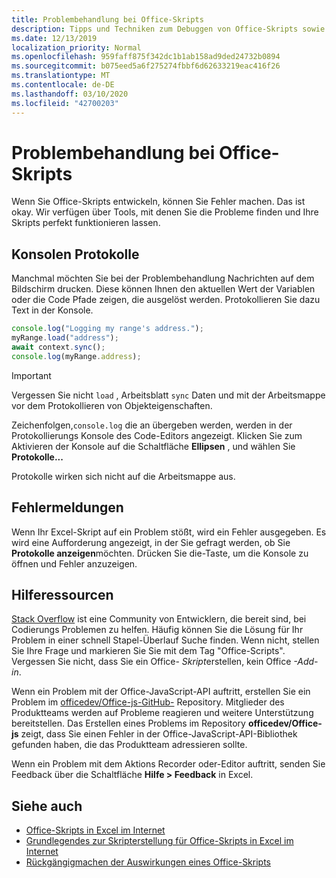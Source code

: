 ```yaml
---
title: Problembehandlung bei Office-Skripts
description: Tipps und Techniken zum Debuggen von Office-Skripts sowie Hilferessourcen.
ms.date: 12/13/2019
localization_priority: Normal
ms.openlocfilehash: 959faff875f342dc1b1ab158ad9ded24732b0894
ms.sourcegitcommit: b075eed5a6f275274fbbf6d62633219eac416f26
ms.translationtype: MT
ms.contentlocale: de-DE
ms.lasthandoff: 03/10/2020
ms.locfileid: "42700203"
---
```

# <a name="troubleshooting-office-scripts"></a>Problembehandlung bei Office-Skripts

Wenn Sie Office-Skripts entwickeln, können Sie Fehler machen. Das ist okay. Wir verfügen über Tools, mit denen Sie die Probleme finden und Ihre Skripts perfekt funktionieren lassen.

## <a name="console-logs"></a>Konsolen Protokolle

Manchmal möchten Sie bei der Problembehandlung Nachrichten auf dem Bildschirm drucken. Diese können Ihnen den aktuellen Wert der Variablen oder die Code Pfade zeigen, die ausgelöst werden. Protokollieren Sie dazu Text in der Konsole.

```TypeScript
console.log("Logging my range's address.");
myRange.load("address");
await context.sync();
console.log(myRange.address);
```

> [!IMPORTANT]
> Vergessen Sie nicht `load` , Arbeitsblatt `sync` Daten und mit der Arbeitsmappe vor dem Protokollieren von Objekteigenschaften.

Zeichenfolgen,`console.log` die an übergeben werden, werden in der Protokollierungs Konsole des Code-Editors angezeigt. Klicken Sie zum Aktivieren der Konsole auf die Schaltfläche **Ellipsen** , und wählen Sie **Protokolle...**

Protokolle wirken sich nicht auf die Arbeitsmappe aus.

## <a name="error-messages"></a>Fehlermeldungen

Wenn Ihr Excel-Skript auf ein Problem stößt, wird ein Fehler ausgegeben. Es wird eine Aufforderung angezeigt, in der Sie gefragt werden, ob Sie **Protokolle anzeigen**möchten. Drücken Sie die-Taste, um die Konsole zu öffnen und Fehler anzuzeigen.

## <a name="help-resources"></a>Hilferessourcen

[Stack Overflow](https://stackoverflow.com/questions/tagged/office-scripts) ist eine Community von Entwicklern, die bereit sind, bei Codierungs Problemen zu helfen. Häufig können Sie die Lösung für Ihr Problem in einer schnell Stapel-Überlauf Suche finden. Wenn nicht, stellen Sie Ihre Frage und markieren Sie Sie mit dem Tag "Office-Scripts". Vergessen Sie nicht, dass Sie ein Office- *Skript*erstellen, kein Office *-Add-in*.

Wenn ein Problem mit der Office-JavaScript-API auftritt, erstellen Sie ein Problem im [officedev/Office-js-GitHub-](https://github.com/OfficeDev/office-js) Repository. Mitglieder des Produktteams werden auf Probleme reagieren und weitere Unterstützung bereitstellen. Das Erstellen eines Problems im Repository **officedev/Office-js** zeigt, dass Sie einen Fehler in der Office-JavaScript-API-Bibliothek gefunden haben, die das Produktteam adressieren sollte.

Wenn ein Problem mit dem Aktions Recorder oder-Editor auftritt, senden Sie Feedback über die Schaltfläche **Hilfe > Feedback** in Excel.

## <a name="see-also"></a>Siehe auch

- [Office-Skripts in Excel im Internet](../overview/excel.md)
- [Grundlegendes zur Skripterstellung für Office-Skripts in Excel im Internet](../develop/scripting-fundamentals.md)
- [Rückgängigmachen der Auswirkungen eines Office-Skripts](undo.md)
